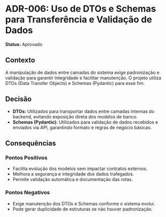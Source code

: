 # ADR-006: Uso de DTOs e Schemas para Transferência e Validação de Dados

**Status:** Aprovado

## Contexto

A manipulação de dados entre camadas do sistema exige padronização e validação para garantir integridade e facilitar manutenção. O projeto utiliza DTOs (Data Transfer Objects) e Schemas (Pydantic) para esse fim.

## Decisão

- **DTOs:** Utilizados para transportar dados entre camadas internas do backend, evitando exposição direta dos modelos de banco.
- **Schemas (Pydantic):** Utilizados para validação de dados recebidos e enviados via API, garantindo formato e regras de negócio básicas.

## Consequências

### Pontos Positivos
- Facilita evolução dos modelos sem impactar contratos externos.
- Melhora a segurança e integridade dos dados trafegados.
- Permite validação automática e documentação das rotas.

### Pontos Negativos
- Exige manutenção dos DTOs e Schemas conforme o sistema evolui.
- Pode gerar duplicidade de estruturas se não houver padronização.
